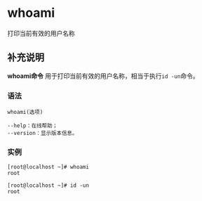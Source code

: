 whoami
===

打印当前有效的用户名称

## 补充说明

**whoami命令** 用于打印当前有效的用户名称，相当于执行`id -un`命令。

### 语法  

```
whoami(选项)
```

  

```
--help：在线帮助；
--version：显示版本信息。
```

### 实例  

```
[root@localhost ~]# whoami
root

[root@localhost ~]# id -un
root
```


